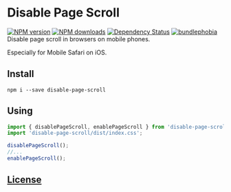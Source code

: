 # Disable Page Scroll
[![NPM version](https://img.shields.io/npm/v/disable-page-scroll.svg?style=flat)](https://www.npmjs.com/package/disable-page-scroll)
[![NPM downloads](https://img.shields.io/npm/dm/disable-page-scroll.svg?style=flat)](https://www.npmjs.com/package/disable-page-scroll)
[![Dependency Status](https://img.shields.io/david/hcodes/disable-page-scroll.svg?style=flat)](https://david-dm.org/hcodes/disable-page-scroll)
[![bundlephobia](https://badgen.net/bundlephobia/minzip/disable-page-scroll)](https://bundlephobia.com/result?p=disable-page-scroll)  
Disable page scroll in browsers on mobile phones.

Especially for Mobile Safari on iOS.

## Install
```
npm i --save disable-page-scroll
```

## Using
```js
import { disablePageScroll, enablePageScroll } from 'disable-page-scroll';
import 'disable-page-scroll/dist/index.css';

disablePageScroll();
//...
enablePageScroll();
```

## [License](./LICENSE)
